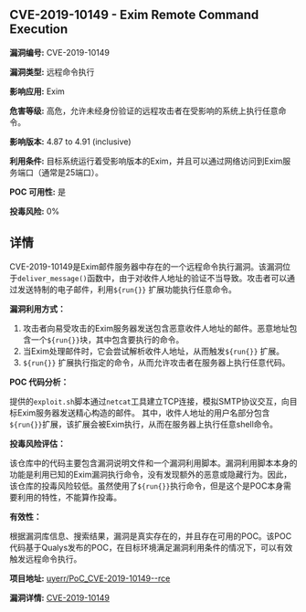 ## CVE-2019-10149 - Exim Remote Command Execution

**漏洞编号:** CVE-2019-10149

**漏洞类型:** 远程命令执行

**影响应用:** Exim

**危害等级:** 高危，允许未经身份验证的远程攻击者在受影响的系统上执行任意命令。

**影响版本:** 4.87 to 4.91 (inclusive)

**利用条件:** 目标系统运行着受影响版本的Exim，并且可以通过网络访问到Exim服务端口（通常是25端口）。

**POC 可用性:** 是

**投毒风险:** 0%

## 详情

CVE-2019-10149是Exim邮件服务器中存在的一个远程命令执行漏洞。该漏洞位于`deliver_message()`函数中，由于对收件人地址的验证不当导致。攻击者可以通过发送特制的电子邮件，利用`${run{}}` 扩展功能执行任意命令。 

**漏洞利用方式：**

1.  攻击者向易受攻击的Exim服务器发送包含恶意收件人地址的邮件。恶意地址包含一个`${run{}}`块，其中包含要执行的命令。
2.  当Exim处理邮件时，它会尝试解析收件人地址，从而触发`${run{}}` 扩展。
3.  `${run{}}` 扩展执行指定的命令，从而允许攻击者在服务器上执行任意代码。

**POC 代码分析：**

提供的`exploit.sh`脚本通过`netcat`工具建立TCP连接，模拟SMTP协议交互，向目标Exim服务器发送精心构造的邮件。 其中，收件人地址的用户名部分包含`${run{}}`扩展，该扩展会被Exim执行，从而在服务器上执行任意shell命令。

**投毒风险评估：**

该仓库中的代码主要包含漏洞说明文件和一个漏洞利用脚本。漏洞利用脚本本身的功能是利用已知的Exim漏洞执行命令，没有发现额外的恶意或隐藏行为。因此，该仓库的投毒风险较低。虽然使用了`${run{}}`执行命令，但是这个是POC本身需要利用的特性，不能算作投毒。

**有效性：**

根据漏洞库信息、搜索结果，漏洞是真实存在的，并且存在可用的POC。该POC代码基于Qualys发布的POC，在目标环境满足漏洞利用条件的情况下，可以有效触发远程命令执行。

**项目地址:** [uyerr/PoC_CVE-2019-10149--rce](https://github.com/uyerr/PoC_CVE-2019-10149--rce)

**漏洞详情:** [CVE-2019-10149](https://nvd.nist.gov/vuln/detail/CVE-2019-10149)